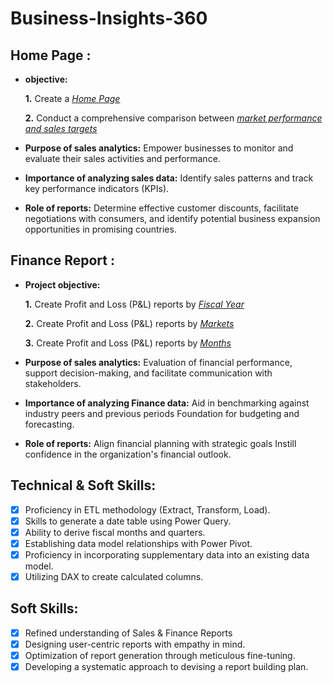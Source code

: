 # Business-Insights-360

## Home Page :


- **objective:** 

    **1.** Create a _[Home Page](https://github.com/ARYANPOKHRIYAL/Excel-Sales-Analytics/blob/Aryan/Customer%20Performance%20Report%20using%20ETL.pdf)_ 

    **2.** Conduct a comprehensive comparison between _[market performance and sales targets](https://github.com/ARYANPOKHRIYAL/Excel-Sales-Analytics/blob/Aryan/Market%20Performance%20vs%20Target%20using%20ETL.pdf)_

- **Purpose of sales analytics:** Empower businesses to monitor and evaluate their sales activities and performance.

- **Importance of analyzing sales data:** Identify sales patterns and track key performance indicators (KPIs).

- **Role of reports:** Determine effective customer discounts, facilitate negotiations with consumers, and identify potential business expansion opportunities in promising countries.


## Finance Report :

- **Project objective:** 

    **1.** Create Profit and Loss (P&L) reports by _[Fiscal Year](https://github.com/ARYANPOKHRIYAL/Excel-Sales-Analytics/blob/Aryan/P%26L%20by%20Year.pdf)_ 

   **2.** Create Profit and Loss (P&L) reports by _[Markets](https://github.com/ARYANPOKHRIYAL/Excel-Sales-Analytics/blob/Aryan/P%26L%20by%20Markets.pdf)_

   **3.** Create Profit and Loss (P&L) reports by _[Months](https://github.com/ARYANPOKHRIYAL/Excel-Sales-Analytics/blob/Aryan/P%26L%20by%20Fiscal%20Months.pdf)_

- **Purpose of sales analytics:** Evaluation of financial performance, support decision-making, and facilitate communication with stakeholders.

- **Importance of analyzing Finance data:** Aid in benchmarking against industry peers and previous periods Foundation for budgeting and forecasting.

- **Role of reports:** Align financial planning with strategic goals Instill confidence in the organization's financial outlook.


## Technical & Soft Skills:
- [x]	Proficiency in ETL methodology (Extract, Transform, Load).
- [x]	Skills to generate a date table using Power Query.
- [x]	Ability to derive fiscal months and quarters.
- [x]	Establishing data model relationships with Power Pivot.
- [x]	Proficiency in incorporating supplementary data into an existing data model.
- [x]	Utilizing DAX to create calculated columns.

## Soft Skills:
- [x]	Refined understanding of Sales & Finance Reports
- [x]	Designing user-centric reports with empathy in mind.
- [x]	Optimization of report generation through meticulous fine-tuning.
- [x]	Developing a systematic approach to devising a report building plan.
